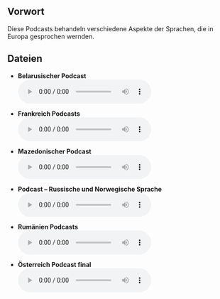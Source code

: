 ## Vorwort
Diese Podcasts behandeln verschiedene Aspekte der Sprachen, die in Europa gesprochen wernden.

## Dateien
- **Belarusischer Podcast**  
  <audio controls>
    <source src="podcasts/Belarusischer Podcast.m4a" type="audio/mp4">
    Dein Browser unterstützt das Audio-Element nicht.
  </audio>

- **Frankreich Podcasts**  
  <audio controls>
    <source src="podcasts/Frankreich Podcasts.mp3" type="audio/mpeg">
    Dein Browser unterstützt das Audio-Element nicht.
  </audio>

- **Mazedonischer Podcast**  
  <audio controls>
    <source src="podcasts/Mazedonischer Podcast.m4a" type="audio/mp4">
    Dein Browser unterstützt das Audio-Element nicht.
  </audio>

- **Podcast – Russische und Norwegische Sprache**  
  <audio controls>
    <source src="podcasts/Podcast - Russische und Norwegische sprache.mp3" type="audio/mpeg">
    Dein Browser unterstützt das Audio-Element nicht.
  </audio>

- **Rumänien Podcasts**  
  <audio controls>
    <source src="podcasts/Rumänien Pdcasts.mp3" type="audio/mpeg">
    Dein Browser unterstützt das Audio-Element nicht.
  </audio>

- **Österreich Podcast final**  
  <audio controls>
    <source src="podcasts/Österreich Podcast final.mp3" type="audio/mpeg">
    Dein Browser unterstützt das Audio-Element nicht.
  </audio>